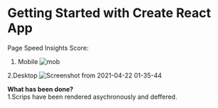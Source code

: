 # Getting Started with Create React App

Page Speed Insights Score:
1. Mobile
![mob](https://user-images.githubusercontent.com/6795073/115614313-2d9a8080-a30b-11eb-8741-553df9c15d53.png)

2.Desktop
![Screenshot from 2021-04-22 01-35-44](https://user-images.githubusercontent.com/6795073/115614424-53278a00-a30b-11eb-81ef-b667ab82a455.png)

<b>What has been done?</b>
<br />
1.Scrips have been rendered asychronously and deffered.<br />
 <script async defer src=""/>
 
 <br />

2.Hooks used: Hooks don't directly impact performance, but they can help achieve the same goal with lesser lines of code. This, in turn helps in creating a smaller bundle

<br />

3.The functional Components have been binded with React.memo() to ensure less number of updates.

<br />

4.Gzip enabled for js files
<br /><br />

<b>What else can be done?</b><br />
1.The bundle can be made smaller by using uglifyjs-plugin. It will remove the white spaces.

<br />

2. Purge CSS to optimize css

<br />

3. closure webpack plugin to remove dead and unused code

<br />

4. Use .svg instead of .png wherever possible



